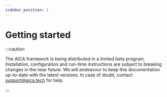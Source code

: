 ```yaml
---
sidebar_position: 1
---
```


# Getting started

:::caution

The AICA framework is being distributed in a limited beta program. Installation, configuration and run-time instructions
are subject to breaking changes in the near future. We will endeavour to keep this documentation up-to-date with the
latest versions. In case of doubt, contact support@aica.tech for help.

:::

<!-- TODO: write more guides for demo applications:
- Using an interactive marker with RViz
- Using a hardware + controller with a mock interface
- Using the generic interface with a simulator
- Using a real robot
-->
